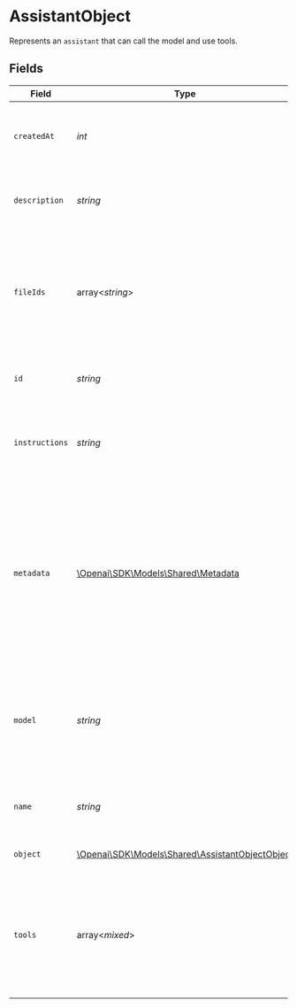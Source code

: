 # AssistantObject

Represents an `assistant` that can call the model and use tools.


## Fields

| Field                                                                                                                                                                                                                                                       | Type                                                                                                                                                                                                                                                        | Required                                                                                                                                                                                                                                                    | Description                                                                                                                                                                                                                                                 |
| ----------------------------------------------------------------------------------------------------------------------------------------------------------------------------------------------------------------------------------------------------------- | ----------------------------------------------------------------------------------------------------------------------------------------------------------------------------------------------------------------------------------------------------------- | ----------------------------------------------------------------------------------------------------------------------------------------------------------------------------------------------------------------------------------------------------------- | ----------------------------------------------------------------------------------------------------------------------------------------------------------------------------------------------------------------------------------------------------------- |
| `createdAt`                                                                                                                                                                                                                                                 | *int*                                                                                                                                                                                                                                                       | :heavy_check_mark:                                                                                                                                                                                                                                          | The Unix timestamp (in seconds) for when the assistant was created.                                                                                                                                                                                         |
| `description`                                                                                                                                                                                                                                               | *string*                                                                                                                                                                                                                                                    | :heavy_check_mark:                                                                                                                                                                                                                                          | The description of the assistant. The maximum length is 512 characters.<br/>                                                                                                                                                                                |
| `fileIds`                                                                                                                                                                                                                                                   | array<*string*>                                                                                                                                                                                                                                             | :heavy_check_mark:                                                                                                                                                                                                                                          | A list of [file](/docs/api-reference/files) IDs attached to this assistant. There can be a maximum of 20 files attached to the assistant. Files are ordered by their creation date in ascending order.<br/>                                                 |
| `id`                                                                                                                                                                                                                                                        | *string*                                                                                                                                                                                                                                                    | :heavy_check_mark:                                                                                                                                                                                                                                          | The identifier, which can be referenced in API endpoints.                                                                                                                                                                                                   |
| `instructions`                                                                                                                                                                                                                                              | *string*                                                                                                                                                                                                                                                    | :heavy_check_mark:                                                                                                                                                                                                                                          | The system instructions that the assistant uses. The maximum length is 32768 characters.<br/>                                                                                                                                                               |
| `metadata`                                                                                                                                                                                                                                                  | [\Openai\SDK\Models\Shared\Metadata](../../Models/Shared/Metadata.md)                                                                                                                                                                                       | :heavy_check_mark:                                                                                                                                                                                                                                          | Set of 16 key-value pairs that can be attached to an object. This can be useful for storing additional information about the object in a structured format. Keys can be a maximum of 64 characters long and values can be a maxium of 512 characters long.<br/> |
| `model`                                                                                                                                                                                                                                                     | *string*                                                                                                                                                                                                                                                    | :heavy_check_mark:                                                                                                                                                                                                                                          | ID of the model to use. You can use the [List models](/docs/api-reference/models/list) API to see all of your available models, or see our [Model overview](/docs/models/overview) for descriptions of them.<br/>                                           |
| `name`                                                                                                                                                                                                                                                      | *string*                                                                                                                                                                                                                                                    | :heavy_check_mark:                                                                                                                                                                                                                                          | The name of the assistant. The maximum length is 256 characters.<br/>                                                                                                                                                                                       |
| `object`                                                                                                                                                                                                                                                    | [\Openai\SDK\Models\Shared\AssistantObjectObject](../../Models/Shared/AssistantObjectObject.md)                                                                                                                                                             | :heavy_check_mark:                                                                                                                                                                                                                                          | The object type, which is always `assistant`.                                                                                                                                                                                                               |
| `tools`                                                                                                                                                                                                                                                     | array<*mixed*>                                                                                                                                                                                                                                              | :heavy_check_mark:                                                                                                                                                                                                                                          | A list of tool enabled on the assistant. There can be a maximum of 128 tools per assistant. Tools can be of types `code_interpreter`, `retrieval`, or `function`.<br/>                                                                                      |
